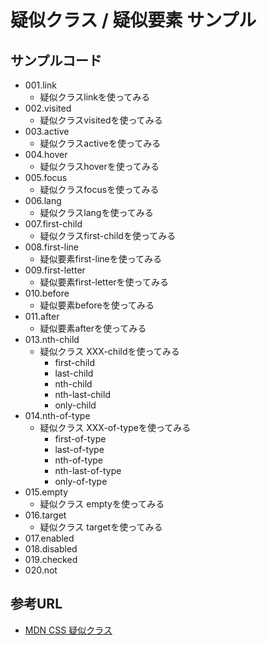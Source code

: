 # 疑似クラス / 疑似要素 サンプル

## サンプルコード

* 001.link
    + 疑似クラスlinkを使ってみる
* 002.visited
    + 疑似クラスvisitedを使ってみる
* 003.active
    + 疑似クラスactiveを使ってみる
* 004.hover
    + 疑似クラスhoverを使ってみる
* 005.focus
    + 疑似クラスfocusを使ってみる
* 006.lang
    + 疑似クラスlangを使ってみる
* 007.first-child
    + 疑似クラスfirst-childを使ってみる
* 008.first-line
    + 疑似要素first-lineを使ってみる
* 009.first-letter
    + 疑似要素first-letterを使ってみる
* 010.before
    + 疑似要素beforeを使ってみる
* 011.after
    + 疑似要素afterを使ってみる
* 013.nth-child
    + 疑似クラス XXX-childを使ってみる
        - first-child
        - last-child
        - nth-child
        - nth-last-child
        - only-child
* 014.nth-of-type
    + 疑似クラス XXX-of-typeを使ってみる
        - first-of-type
        - last-of-type
        - nth-of-type
        - nth-last-of-type
        - only-of-type
* 015.empty
    + 疑似クラス emptyを使ってみる
* 016.target
    + 疑似クラス targetを使ってみる
* 017.enabled
* 018.disabled
* 019.checked
* 020.not

## 参考URL

* [MDN CSS 疑似クラス](https://developer.mozilla.org/ja/docs/Web/CSS/%3Aactive#)
